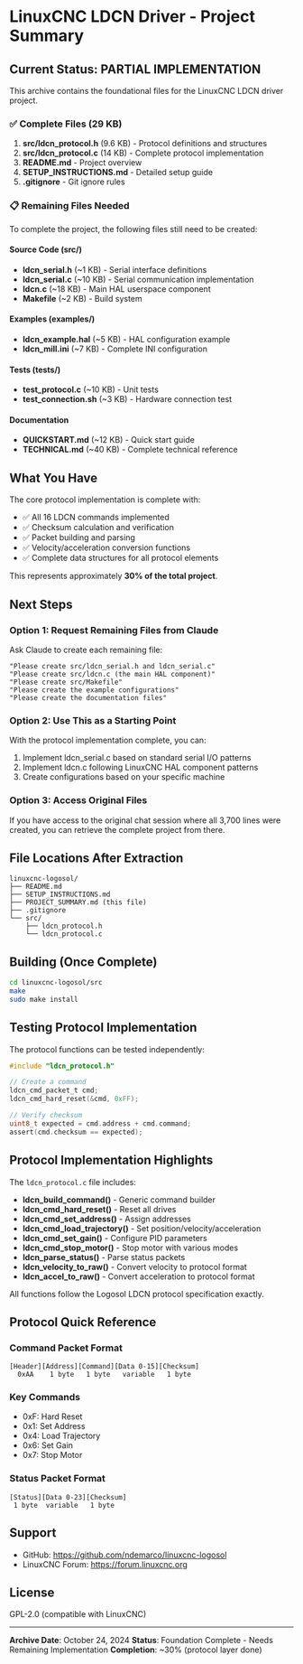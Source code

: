 # LinuxCNC LDCN Driver - Project Summary

## Current Status: PARTIAL IMPLEMENTATION

This archive contains the foundational files for the LinuxCNC LDCN driver project.

### ✅ Complete Files (29 KB)

1. **src/ldcn_protocol.h** (9.6 KB) - Protocol definitions and structures
2. **src/ldcn_protocol.c** (14 KB) - Complete protocol implementation  
3. **README.md** - Project overview
4. **SETUP_INSTRUCTIONS.md** - Detailed setup guide
5. **.gitignore** - Git ignore rules

### 📋 Remaining Files Needed

To complete the project, the following files still need to be created:

#### Source Code (src/)
- **ldcn_serial.h** (~1 KB) - Serial interface definitions
- **ldcn_serial.c** (~10 KB) - Serial communication implementation
- **ldcn.c** (~18 KB) - Main HAL userspace component
- **Makefile** (~2 KB) - Build system

#### Examples (examples/)
- **ldcn_example.hal** (~5 KB) - HAL configuration example
- **ldcn_mill.ini** (~7 KB) - Complete INI configuration

#### Tests (tests/)
- **test_protocol.c** (~10 KB) - Unit tests
- **test_connection.sh** (~3 KB) - Hardware connection test

#### Documentation
- **QUICKSTART.md** (~12 KB) - Quick start guide
- **TECHNICAL.md** (~40 KB) - Complete technical reference

## What You Have

The core protocol implementation is complete with:
- ✅ All 16 LDCN commands implemented
- ✅ Checksum calculation and verification
- ✅ Packet building and parsing
- ✅ Velocity/acceleration conversion functions
- ✅ Complete data structures for all protocol elements

This represents approximately **30% of the total project**.

## Next Steps

### Option 1: Request Remaining Files from Claude

Ask Claude to create each remaining file:
```
"Please create src/ldcn_serial.h and ldcn_serial.c"
"Please create src/ldcn.c (the main HAL component)"
"Please create src/Makefile"
"Please create the example configurations"
"Please create the documentation files"
```

### Option 2: Use This as a Starting Point

With the protocol implementation complete, you can:
1. Implement ldcn_serial.c based on standard serial I/O patterns
2. Implement ldcn.c following LinuxCNC HAL component patterns
3. Create configurations based on your specific machine

### Option 3: Access Original Files

If you have access to the original chat session where all 3,700 lines
were created, you can retrieve the complete project from there.

## File Locations After Extraction

```
linuxcnc-logosol/
├── README.md
├── SETUP_INSTRUCTIONS.md
├── PROJECT_SUMMARY.md (this file)
├── .gitignore
└── src/
    ├── ldcn_protocol.h
    └── ldcn_protocol.c
```

## Building (Once Complete)

```bash
cd linuxcnc-logosol/src
make
sudo make install
```

## Testing Protocol Implementation

The protocol functions can be tested independently:
```c
#include "ldcn_protocol.h"

// Create a command
ldcn_cmd_packet_t cmd;
ldcn_cmd_hard_reset(&cmd, 0xFF);

// Verify checksum
uint8_t expected = cmd.address + cmd.command;
assert(cmd.checksum == expected);
```

## Protocol Implementation Highlights

The `ldcn_protocol.c` file includes:

- **ldcn_build_command()** - Generic command builder
- **ldcn_cmd_hard_reset()** - Reset all drives
- **ldcn_cmd_set_address()** - Assign addresses
- **ldcn_cmd_load_trajectory()** - Set position/velocity/acceleration
- **ldcn_cmd_set_gain()** - Configure PID parameters
- **ldcn_cmd_stop_motor()** - Stop motor with various modes
- **ldcn_parse_status()** - Parse status packets
- **ldcn_velocity_to_raw()** - Convert velocity to protocol format
- **ldcn_accel_to_raw()** - Convert acceleration to protocol format

All functions follow the Logosol LDCN protocol specification exactly.

## Protocol Quick Reference

### Command Packet Format
```
[Header][Address][Command][Data 0-15][Checksum]
  0xAA    1 byte   1 byte   variable   1 byte
```

### Key Commands
- 0xF: Hard Reset
- 0x1: Set Address
- 0x4: Load Trajectory
- 0x6: Set Gain
- 0x7: Stop Motor

### Status Packet Format
```
[Status][Data 0-23][Checksum]
 1 byte  variable   1 byte
```

## Support

- GitHub: https://github.com/ndemarco/linuxcnc-logosol
- LinuxCNC Forum: https://forum.linuxcnc.org

## License

GPL-2.0 (compatible with LinuxCNC)

---

**Archive Date**: October 24, 2024
**Status**: Foundation Complete - Needs Remaining Implementation
**Completion**: ~30% (protocol layer done)

